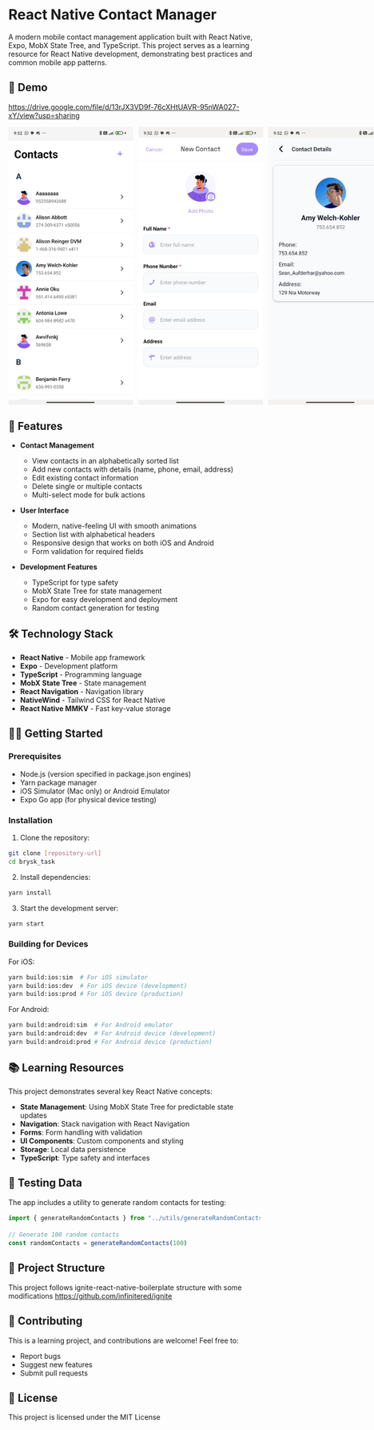 # React Native Contact Manager

A modern mobile contact management application built with React Native, Expo, MobX State Tree, and TypeScript. This project serves as a learning resource for React Native development, demonstrating best practices and common mobile app patterns.

## 📱 Demo

https://drive.google.com/file/d/13rJX3VD9f-76cXHtUAVR-95nWA027-xY/view?usp=sharing

<div style="display: flex; gap: 10px;">
  <img src="image.png" alt="Contact List" width="250" />
  <img src="image-1.png" alt="Contact Details" width="250" />
  <img src="image-2.png" alt="Edit Contact" width="250" />
</div>

## 🚀 Features

- **Contact Management**
  - View contacts in an alphabetically sorted list
  - Add new contacts with details (name, phone, email, address)
  - Edit existing contact information
  - Delete single or multiple contacts
  - Multi-select mode for bulk actions
  
- **User Interface**
  - Modern, native-feeling UI with smooth animations
  - Section list with alphabetical headers
  - Responsive design that works on both iOS and Android
  - Form validation for required fields

- **Development Features**
  - TypeScript for type safety
  - MobX State Tree for state management
  - Expo for easy development and deployment
  - Random contact generation for testing

## 🛠️ Technology Stack

- **React Native** - Mobile app framework
- **Expo** - Development platform
- **TypeScript** - Programming language
- **MobX State Tree** - State management
- **React Navigation** - Navigation library
- **NativeWind** - Tailwind CSS for React Native
- **React Native MMKV** - Fast key-value storage

## 🏃‍♂️ Getting Started

### Prerequisites

- Node.js (version specified in package.json engines)
- Yarn package manager
- iOS Simulator (Mac only) or Android Emulator
- Expo Go app (for physical device testing)

### Installation

1. Clone the repository:
```bash
git clone [repository-url]
cd brysk_task
```

2. Install dependencies:
```bash
yarn install
```

3. Start the development server:
```bash
yarn start
```

### Building for Devices

For iOS:
```bash
yarn build:ios:sim  # For iOS simulator
yarn build:ios:dev  # For iOS device (development)
yarn build:ios:prod # For iOS device (production)
```

For Android:
```bash
yarn build:android:sim  # For Android emulator
yarn build:android:dev  # For Android device (development)
yarn build:android:prod # For Android device (production)
```

## 📚 Learning Resources

This project demonstrates several key React Native concepts:

- **State Management**: Using MobX State Tree for predictable state updates
- **Navigation**: Stack navigation with React Navigation
- **Forms**: Form handling with validation
- **UI Components**: Custom components and styling
- **Storage**: Local data persistence
- **TypeScript**: Type safety and interfaces

## 🧪 Testing Data

The app includes a utility to generate random contacts for testing:

```typescript
import { generateRandomContacts } from "../utils/generateRandomContacts"

// Generate 100 random contacts
const randomContacts = generateRandomContacts(100)
```

## 📂 Project Structure

This project follows ignite-react-native-boilerplate structure with some modifications
https://github.com/infinitered/ignite

## 🤝 Contributing

This is a learning project, and contributions are welcome! Feel free to:

- Report bugs
- Suggest new features
- Submit pull requests

## 📄 License

This project is licensed under the MIT License
